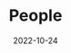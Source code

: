 ---
title: People
date: 2022-10-24

type: landing

sections:
  - block: people
    content:
      title: Meet the Team
      # Choose which groups/teams of users to display.
      #   Edit `user_groups` in each user's profile to add them to one or more of these groups.
      user_groups:
         - Principal Investigator
         - Project Assistant
         - Postdocs
         - PhD Students
         - Alumni
         - Visitors
      sort_by: Params.last_name
      sort_ascending: true
    design:
      show_interests: false
      show_role: true
      show_social: true
---